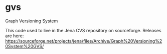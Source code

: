 # gvs
Graph Versioning System


This code used to live in the Jena CVS repository on sourceforge. Releases are here: https://sourceforge.net/projects/jena/files/Archive/Graph%20Versioning%20System%20GVS/
